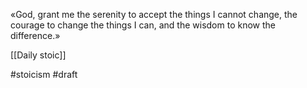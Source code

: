 «God, grant me the serenity to accept the things I cannot change, the courage to change the things I can, and the wisdom to know the difference.»

[[Daily stoic]]

#stoicism 
#draft